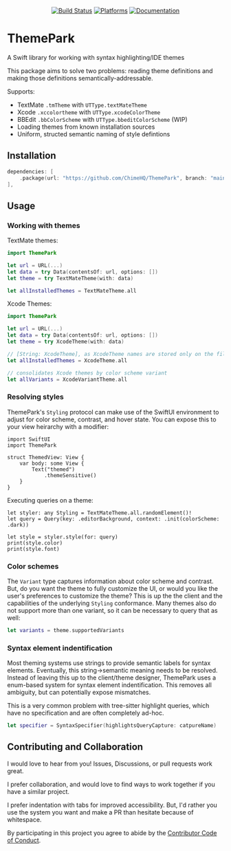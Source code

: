 <div align="center">

[![Build Status][build status badge]][build status]
[![Platforms][platforms badge]][platforms]
[![Documentation][documentation badge]][documentation]

</div>

# ThemePark
A Swift library for working with syntax highlighting/IDE themes

This package aims to solve two problems: reading theme definitions and making those definitions semantically-addressable.

Supports:

- TextMate `.tmTheme` with `UTType.textMateTheme`
- Xcode `.xccolortheme` with `UTType.xcodeColorTheme`
- BBEdit `.bbColorScheme` with `UTType.bbeditColorScheme` (WIP)
- Loading themes from known installation sources
- Uniform, structed semantic naming of style defintions

## Installation

```swift
dependencies: [
    .package(url: "https://github.com/ChimeHQ/ThemePark", branch: "main")
],
```

## Usage

### Working with themes

TextMate themes:

```swift
import ThemePark

let url = URL(...)
let data = try Data(contentsOf: url, options: [])
let theme = try TextMateTheme(with: data)

let allInstalledThemes = TextMateTheme.all
```

Xcode Themes:

```swift
import ThemePark

let url = URL(...)
let data = try Data(contentsOf: url, options: [])
let theme = try XcodeTheme(with: data)

// [String: XcodeTheme], as XcodeTheme names are stored only on the file system
let allInstalledThemes = XcodeTheme.all

// consolidates Xcode themes by color scheme variant
let allVariants = XcodeVariantTheme.all
```

### Resolving styles

ThemePark's `Styling` protocol can make use of the SwiftUI environment to adjust for color scheme, contrast, and hover state. You can expose this to your view heirarchy with a modifier:

```
import SwiftUI
import ThemePark

struct ThemedView: View {
    var body: some View {
        Text("themed")
            .themeSensitive()
    }
}
``` 

Executing queries on a theme:

```
let styler: any Styling = TextMateTheme.all.randomElement()!
let query = Query(key: .editorBackground, context: .init(colorScheme: .dark))

let style = styler.style(for: query)
print(style.color)
print(style.font)
```

### Color schemes

The `Variant` type captures information about color scheme and contrast. But, do you want the theme to fully customize the UI, or would you like the user's preferences to customize the theme? This is up the the client and the capabilities of the underlying `Styling` conformance. Many themes also do not support more than one variant, so it can be necessary to query that as well:

```swift
let variants = theme.supportedVariants
```

### Syntax element indentification

Most theming systems use strings to provide semantic labels for syntax elements. Eventually, this string->semantic meaning needs to be resolved. Instead of leaving this up to the client/theme designer, ThemePark uses a enum-based system for syntax element indentification. This removes all ambiguity, but can potentially expose mismatches.

This is a very common problem with tree-sitter highlight queries, which have no specification and are often completely ad-hoc.

```swift
let specifier = SyntaxSpecifier(highlightsQueryCapture: catpureName)
```

## Contributing and Collaboration

I would love to hear from you! Issues, Discussions, or pull requests work great.

I prefer collaboration, and would love to find ways to work together if you have a similar project.

I prefer indentation with tabs for improved accessibility. But, I'd rather you use the system you want and make a PR than hesitate because of whitespace.

By participating in this project you agree to abide by the [Contributor Code of Conduct](CODE_OF_CONDUCT.md).

[editorconfig]: https://editorconfig.org
[build status]: https://github.com/ChimeHQ/ThemePark/actions
[build status badge]: https://github.com/ChimeHQ/ThemePark/workflows/CI/badge.svg
[platforms]: https://swiftpackageindex.com/ChimeHQ/ThemePark
[platforms badge]: https://img.shields.io/endpoint?url=https%3A%2F%2Fswiftpackageindex.com%2Fapi%2Fpackages%2FChimeHQ%2FThemePark%2Fbadge%3Ftype%3Dplatforms
[documentation]: https://swiftpackageindex.com/ChimeHQ/ThemePark/main/documentation
[documentation badge]: https://img.shields.io/badge/Documentation-DocC-blue
